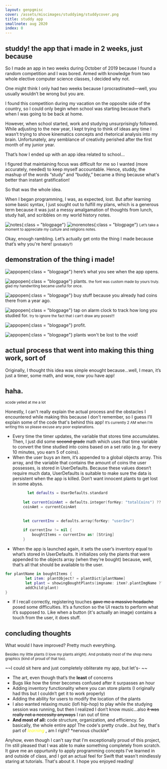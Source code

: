 ```yaml
---
layout: genpgmisc
cover: /assets/miscimages/studdyimg/studdycover.png
title: studdy app
smallnote: aug 2020 
index: 0
---
```


<h2>studdy! the app that i made in 2 weeks, just because</h2>

So I made an app in two weeks during October of 2019 because I found a random competition and I was bored. Armed with knowledge from two whole elective computer science classes, I decided why not. 

One might think I only had two weeks because I procrastinated—well, you usually wouldn’t be wrong but you are. 

I found this competition during my vacation on the opposite side of the country, so I could only begin when school was starting because that’s when I was going to be back at home. 

However, when school started, work and studying unsurprisingly followed. While adjusting to the new year, I kept trying to think of ideas any time I wasn’t trying to shove kinematics concepts and rhetorical analysis into my brain. Unfortunately, any semblance of creativity perished after the first month of my junior year. 

That’s how I ended up with an app idea related to school…

I figured that maintaining focus was difficult for me so I wanted (more accurately, needed) to keep myself accountable. Hence, studdy, the mashup of the words “study” and “buddy,” became a thing because what's better than instant gratification!

So that was the whole idea.

When I began programming, I was, as expected, lost. But after learning some basic syntax, I just sought out to fulfill my plans, which is a generous term because it was just a messy amalgamation of thoughts from lunch, study hall, and scribbles on my world history notes.

![notes](/assets/miscimages/studdyimg/studdycr2.png){:class = "blogpage"}
![morenotes](/assets/miscimages/studdyimg/studdycr1.png){:class = "blogpage"}
<small>Let’s take a moment to appreciate my culture and religions notes. </small>

Okay, enough rambling. Let’s actually get onto the thing I made because that’s why you're here! <small>(probably?)</small> 

<h2>demonstration of the thing i made!</h2>

![appopen](/assets/miscimages/studdyimg/studdy1.gif){:class = "blogpage"}
here’s what you see when the app opens.

![appopen](/assets/miscimages/studdyimg/studdy2.gif){:class = "blogpage"}
plants.
<small> the font was custom made by yours truly. glad my handwriting became useful for once. </small>


![appopen](/assets/miscimages/studdyimg/studdy3.gif){:class = "blogpage"}
buy stuff because you already had coins there from a year ago.


![appopen](/assets/miscimages/studdyimg/studdy4.gif){:class = "blogpage"}
tap on alarm clock to track how long you studied for. 
<small>try to ignore the fact that i can’t draw any poses!!!</small>


![appopen](/assets/miscimages/studdyimg/studdy5.gif){:class = "blogpage"}
profit.


![appopen](/assets/miscimages/studdyimg/studdy6.gif){:class = "blogpage"}
plants won't be lost to the void!



<h2>actual process that went into making this thing work, sort of</h2>

Originally, I thought this idea was simple enought because…well, I mean, it’s just a timer, some math, and wow, now you have app! 

<h2>haha.</h2>
<small>xcode yelled at me a lot</small>

Honestly, I can't really explain the actual process and the obstacles I encountered while making this because I don't remember, so I guess I’ll explain some of the code that's behind this app!
<small>It’s currently 2 AM when I'm writing this so please excuse any poor explanations.</small>


- Every time the timer updates, the variable that stores time accumulates. Then, I just did some ~~second grade~~ math which uses that time variable to convert the time studied into coins based on a set ratio (e.g. for every 10 minutes, you earn 5 of coins).
- When the user buys an item, it’s appended to a global objects array. This array, and the variable that contains the amount of coins the user possesses, is stored in UserDefaults. Because these values doesn’t require much data, UserDefaults is suitable to make sure the data is persistent when the app is killed. Don’t want innocent plants to get lost in some abyss.

```swift
	      let defaults = UserDefaults.standard
        
        let currentCoinAmt = defaults.integer(forKey: "totalCoins") ?? 0
        coinAmt = currentCoinAmt
        
        
        let currentInv = defaults.array(forKey: "userInv")
        
        if currentInv != nil {
            boughtItems = currentInv as! [String]
        }
```
- When the app is launched again, it sets the user’s inventory equal to what’s stored in UserDefaults. It initializes only the plants that were appended to the objects array (when they're bought) because, well, that’s all that should be available to the user. 

```swift
for plantName in boughtItems {
         let item: plantObject? = plantDict[plantName]
         let plant = showingBoughtPlants(imgname: item?.plantImgName ?? "", posx: item?.plantPosX ?? 0, posy: item?.plantPosY ?? 0, scale: item?.plantScale ?? 0, zpos: item?.plantZPos ?? 0)
         addChild(plant)
}
```
- If I recall correctly, registering touches ~~gave me a massive headache~~ posed some difficulties. It’s a function so the UI reacts to perform what it’s supposed to. Like when a button (it's actually an image) contains a touch from the user, it does stuff.


<h2>concluding thoughts</h2>


What would I have improved? Pretty much everything. 

<small>Besides my little plants (I love my plants alright). And probably most of the shop menu graphics (kind of proud of that too). </small>

~~I could sit here and just completely obliterate my app, but let's- ~~

- The art, even though that’s the **least** of concerns  
- Bugs like how the timer becomes confused after it surpasses an hour
- Adding inventory functionality where you can store plants (I originally had this but I couldn’t get it to work properly)
- Adding the ability for users to modify the location of the plants
- I also wanted relaxing music (lofi hip-hop) to play while the studying session was running, but then I realized I don’t know music…also ~~it was really not a necessity anyways~~ I ran out of time 
- **And most of all:** code structure, organization, and efficiency. So basically, the whole entire app! The code's pretty crude…but hey, that's part of <span style="color: yellow"> *learning* </span>, am I right? \*nervous chuckle\* 


Anyhow, even though I can’t say that I’m exceptionally proud of this project, I’m still pleased that I was able to make something completely from scratch. It gave me an oppurtunity to apply programming concepts I've learned in and outside of class, and I got an actual feel for Swift that wasn't mindlessly staring at tutorials. That's about it. I hope you enjoyed reading! 


